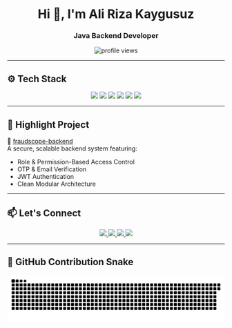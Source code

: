 <h1 align="center">Hi 👋, I'm Ali Riza Kaygusuz</h1>
<h3 align="center">Java Backend Developer</h3>

<p align="center">
  <img src="https://komarev.com/ghpvc/?username=alirizakaygusuz&label=Profile%20views&color=0e75b6&style=flat" alt="profile views" />
</p>

---

## ⚙️ Tech Stack

<p align="center">
  <img src="https://img.shields.io/badge/Java-ED8B00?style=for-the-badge&logo=java&logoColor=white"/>
  <img src="https://img.shields.io/badge/Spring_Boot-6DB33F?style=for-the-badge&logo=springboot&logoColor=white"/>
  <img src="https://img.shields.io/badge/PostgreSQL-336791?style=for-the-badge&logo=postgresql&logoColor=white"/>
  <img src="https://img.shields.io/badge/MySQL-00758F?style=for-the-badge&logo=mysql&logoColor=white"/>
  <img src="https://img.shields.io/badge/Git-F05032?style=for-the-badge&logo=git&logoColor=white"/>
  <img src="https://img.shields.io/badge/Kotlin-7F52FF?style=for-the-badge&logo=kotlin&logoColor=white"/>
</p>

---

## 🚀 Highlight Project

🔗 [fraudscope-backend](https://github.com/alirizakaygusuz/fraudscope-backend)  
A secure, scalable backend system featuring:

- Role & Permission-Based Access Control  
- OTP & Email Verification  
- JWT Authentication  
- Clean Modular Architecture

---

## 📫 Let's Connect

<p align="center">
  <a href="https://linkedin.com/in/alirizakaygusuz" target="_blank">
    <img src="https://img.shields.io/badge/LinkedIn-0A66C2?style=flat-square&logo=linkedin&logoColor=white" />
  </a>
  <a href="https://medium.com/@alirizakaygusuz23" target="_blank">
    <img src="https://img.shields.io/badge/Medium-12100E?style=flat-square&logo=medium&logoColor=white" />
  </a>
  <a href="https://www.hackerrank.com/alirizakaygusuz" target="_blank">
    <img src="https://img.shields.io/badge/HackerRank-2EC866?style=flat-square&logo=HackerRank&logoColor=white" />
  </a>
  <a href="https://leetcode.com/alirizakaygusuz" target="_blank">
    <img src="https://img.shields.io/badge/LeetCode-FFA116?style=flat-square&logo=LeetCode&logoColor=white" />
  </a>
</p>

---
## 🐍 GitHub Contribution Snake

<p align="center">
  <img src="https://raw.githubusercontent.com/alirizakaygusuz/alirizakaygusuz/gh-pages/github-contribution-grid-snake.svg" />
</p>

